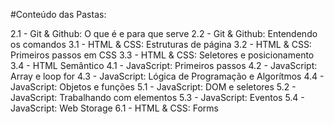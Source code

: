 #Conteúdo das Pastas:

2.1 - Git & Github: O que é e para que serve
2.2 - Git & Github: Entendendo os comandos
3.1 - HTML & CSS: Estruturas de página
3.2 - HTML & CSS: Primeiros passos em CSS
3.3 - HTML & CSS: Seletores e posicionamento
3.4 - HTML Semântico
4.1 - JavaScript: Primeiros passos
4.2 - JavaScript: Array e loop for
4.3 - JavaScript: Lógica de Programação e Algorítmos
4.4 - JavaScript: Objetos e funções
5.1 - JavaScript: DOM e seletores
5.2 - JavaScript: Trabalhando com elementos
5.3 - JavaScript: Eventos
5.4 - JavaScript: Web Storage
6.1 - HTML & CSS: Forms
